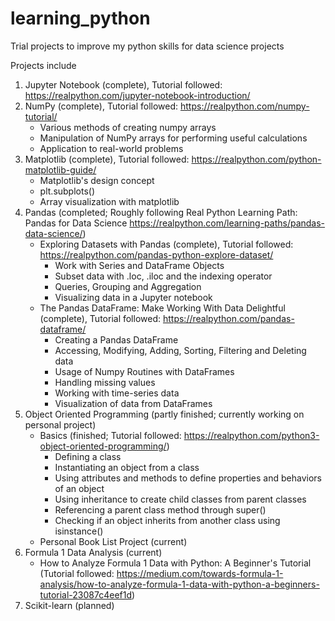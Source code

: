 # learning_python
Trial projects to improve my python skills for data science projects

Projects include 

1. Jupyter Notebook (complete), Tutorial followed: https://realpython.com/jupyter-notebook-introduction/
2. NumPy (complete), Tutorial followed: https://realpython.com/numpy-tutorial/
    * Various methods of creating numpy arrays
    * Manipulation of NumPy arrays for performing useful calculations
    * Application to real-world problems
3. Matplotlib (complete), Tutorial followed: https://realpython.com/python-matplotlib-guide/
   * Matplotlib's design concept
   * plt.subplots()
   * Array visualization with matplotlib
4. Pandas (completed; Roughly following Real Python Learning Path: Pandas for Data Science https://realpython.com/learning-paths/pandas-data-science/)
   * Exploring Datasets with Pandas (complete), Tutorial followed: https://realpython.com/pandas-python-explore-dataset/
     * Work with Series and DataFrame Objects
     * Subset data with .loc, .iloc and the indexing operator
     * Queries, Grouping and Aggregation
     * Visualizing data in a Jupyter notebook
   * The Pandas DataFrame: Make Working With Data Delightful (complete), Tutorial followed: https://realpython.com/pandas-dataframe/
     * Creating a Pandas DataFrame
     * Accessing, Modifying, Adding, Sorting, Filtering and Deleting data
     * Usage of Numpy Routines with DataFrames
     * Handling missing values
     * Working with time-series data
     * Visualization of data from DataFrames
5. Object Oriented Programming (partly finished; currently working on personal project)
   * Basics (finished; Tutorial followed: https://realpython.com/python3-object-oriented-programming/)
     * Defining a class
     * Instantiating an object from a class
     * Using attributes and methods to define properties and behaviors of an object
     * Using inheritance to create child classes from parent classes
     * Referencing a parent class method through super()
     * Checking if an object inherits from another class using isinstance()
   * Personal Book List Project (current)
6. Formula 1 Data Analysis (current)
   * How to Analyze Formula 1 Data with Python: A Beginner's Tutorial (Tutorial followed: https://medium.com/towards-formula-1-analysis/how-to-analyze-formula-1-data-with-python-a-beginners-tutorial-23087c4eef1d)
7. Scikit-learn (planned)

